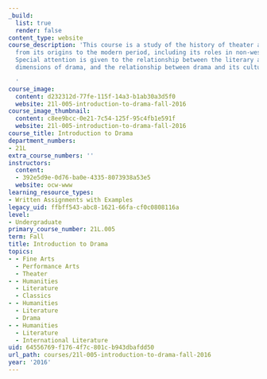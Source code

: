 ```yaml
---
_build:
  list: true
  render: false
content_type: website
course_description: 'This course is a study of the history of theater art and practice
  from its origins to the modern period, including its roles in non-western cultures.
  Special attention is given to the relationship between the literary and performative
  dimensions of drama, and the relationship between drama and its cultural context.

  '
course_image:
  content: d232312d-77fe-115f-14a3-b1ab30a3d5f0
  website: 21l-005-introduction-to-drama-fall-2016
course_image_thumbnail:
  content: c8ee9bcc-0e21-7c54-125f-95c4fb1e591f
  website: 21l-005-introduction-to-drama-fall-2016
course_title: Introduction to Drama
department_numbers:
- 21L
extra_course_numbers: ''
instructors:
  content:
  - 392e5d9e-0d76-ba0e-4335-8073938a53e5
  website: ocw-www
learning_resource_types:
- Written Assignments with Examples
legacy_uid: ffbff543-abc8-1621-66fa-cf0c0808116a
level:
- Undergraduate
primary_course_number: 21L.005
term: Fall
title: Introduction to Drama
topics:
- - Fine Arts
  - Performance Arts
  - Theater
- - Humanities
  - Literature
  - Classics
- - Humanities
  - Literature
  - Drama
- - Humanities
  - Literature
  - International Literature
uid: 64556769-f176-4f7c-801c-b943dbafdd50
url_path: courses/21l-005-introduction-to-drama-fall-2016
year: '2016'
---
```

